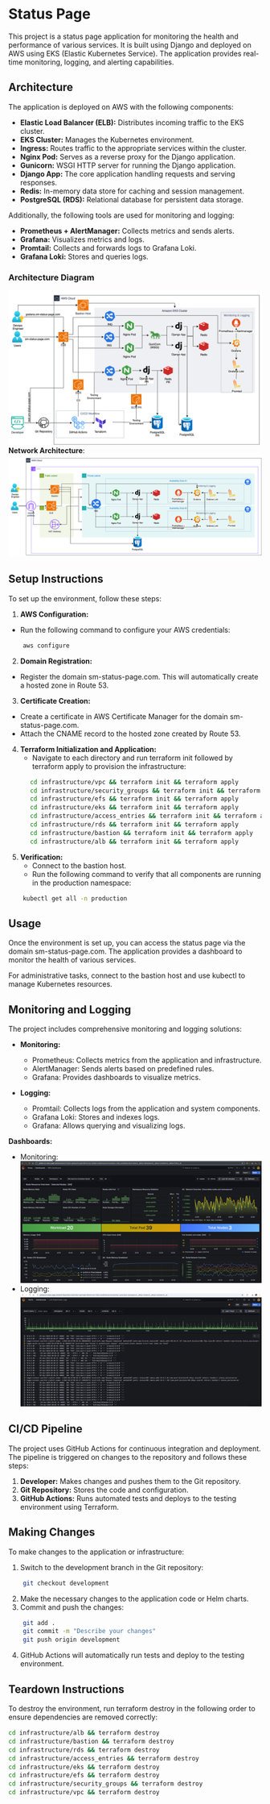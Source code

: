 # Status Page

This project is a status page application for monitoring the health and performance of various services. It is built using Django and deployed on AWS using EKS (Elastic Kubernetes Service). The application provides real-time monitoring, logging, and alerting capabilities.

## Architecture
The application is deployed on AWS with the following components:

- **Elastic Load Balancer (ELB):** Distributes incoming traffic to the EKS cluster.
- **EKS Cluster:** Manages the Kubernetes environment.
- **Ingress:** Routes traffic to the appropriate services within the cluster.
- **Nginx Pod:** Serves as a reverse proxy for the Django application.
- **Gunicorn:** WSGI HTTP server for running the Django application.
- **Django App:** The core application handling requests and serving responses.
- **Redis:** In-memory data store for caching and session management.
- **PostgreSQL (RDS):** Relational database for persistent data storage.

Additionally, the following tools are used for monitoring and logging:
- **Prometheus + AlertManager:** Collects metrics and sends alerts.
- **Grafana:** Visualizes metrics and logs.
- **Promtail:** Collects and forwards logs to Grafana Loki.
- **Grafana Loki:** Stores and queries logs.

### Architecture Diagram
![Architecture](assets/Architecture.png)
**Network Architecture**:
![NetworkArchitecture](assets/NetworkArchitecture.png)

## Setup Instructions
To set up the environment, follow these steps:

1. **AWS Configuration:**
  - Run the following command to configure your AWS credentials:
```bash
    aws configure
```

2. **Domain Registration:**
  - Register the domain sm-status-page.com. This will automatically create a hosted zone in Route 53.

3. **Certificate Creation:**
  - Create a certificate in AWS Certificate Manager for the domain sm-status-page.com.
  - Attach the CNAME record to the hosted zone created by Route 53.

4. **Terraform Initialization and Application:**
   - Navigate to each directory and run terraform init followed by terraform apply to provision the infrastructure:
```bash
      cd infrastructure/vpc && terraform init && terraform apply
      cd infrastructure/security_groups && terraform init && terraform apply
      cd infrastructure/efs && terraform init && terraform apply
      cd infrastructure/eks && terraform init && terraform apply
      cd infrastructure/access_entries && terraform init && terraform apply
      cd infrastructure/rds && terraform init && terraform apply
      cd infrastructure/bastion && terraform init && terraform apply
      cd infrastructure/alb && terraform init && terraform apply
```

5. **Verification:**
   - Connect to the bastion host.
   - Run the following command to verify that all components are running in the production namespace:
```bash
    kubectl get all -n production
```


## Usage
Once the environment is set up, you can access the status page via the domain sm-status-page.com. The application provides a dashboard to monitor the health of various services.

For administrative tasks, connect to the bastion host and use kubectl to manage Kubernetes resources.

## Monitoring and Logging
The project includes comprehensive monitoring and logging solutions:

- **Monitoring:**
  - Prometheus: Collects metrics from the application and infrastructure.
  - AlertManager: Sends alerts based on predefined rules.
  - Grafana: Provides dashboards to visualize metrics.

- **Logging:**
  - Promtail: Collects logs from the application and system components.
  - Grafana Loki: Stores and indexes logs.
  - Grafana: Allows querying and visualizing logs.

**Dashboards:**
- Monitoring: 
![monitoring](assets/monitoring.png)
- Logging:
![logging](assets/logging.png)

 
## CI/CD Pipeline
The project uses GitHub Actions for continuous integration and deployment. The pipeline is triggered on changes to the repository and follows these steps:

1. **Developer:** Makes changes and pushes them to the Git repository.
2. **Git Repository:** Stores the code and configuration.
3. **GitHub Actions:** Runs automated tests and deploys to the testing environment using Terraform.

## Making Changes
To make changes to the application or infrastructure:

1. Switch to the development branch in the Git repository:
```bash
    git checkout development
```

2. Make the necessary changes to the application code or Helm charts.
3. Commit and push the changes:
```bash
    git add .
    git commit -m "Describe your changes"
    git push origin development
```
4. GitHub Actions will automatically run tests and deploy to the testing environment.

## Teardown Instructions
To destroy the environment, run terraform destroy in the following order to ensure dependencies are removed correctly:

```bash
cd infrastructure/alb && terraform destroy
cd infrastructure/bastion && terraform destroy
cd infrastructure/rds && terraform destroy
cd infrastructure/access_entries && terraform destroy
cd infrastructure/eks && terraform destroy
cd infrastructure/efs && terraform destroy
cd infrastructure/security_groups && terraform destroy
cd infrastructure/vpc && terraform destroy
```


    
